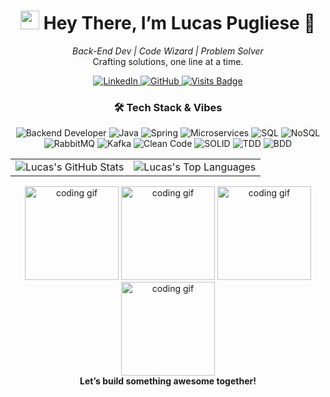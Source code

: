 <h1 align="center">
  <img src="https://media.giphy.com/media/hvRJCLFzcasrR4ia7z/giphy.gif" width="30px" alt="wave"/> Hey There, I’m Lucas Pugliese 🚀
</h1>

<p align="center">
  <i>Back-End Dev | Code Wizard | Problem Solver</i><br>
  Crafting solutions, one line at a time.
</p>

<p align="center">
  <a href="https://www.linkedin.com/in/lucas-pugliese-29a2bb175/">
    <img src="https://img.shields.io/badge/LinkedIn-0077B5?style=for-the-badge&logo=linkedin&logoColor=white" alt="LinkedIn" />
  </a>
  <a href="https://github.com/Lucas-pugliese-barros">
    <img src="https://img.shields.io/badge/GitHub-181717?style=for-the-badge&logo=github&logoColor=white" alt="GitHub" />
  </a>
  <a href="https://github.com/Lucas-pugliese-barros">
    <img src="https://badges.pufler.dev/visits/Lucas-pugliese-barros/Lucas-pugliese-barros?style=for-the-badge&color=0d1117&logoColor=white" alt="Visits Badge" />
  </a>
</p>

<h3 align="center">🛠 Tech Stack & Vibes</h3>
<p align="center">
  <img src="https://img.shields.io/badge/Backend_Developer-2B2D42?style=flat-square&logo=codeigniter&logoColor=white" alt="Backend Developer" />
  <img src="https://img.shields.io/badge/Java-ED8B00?style=flat-square&logo=java&logoColor=white" alt="Java" />
  <img src="https://img.shields.io/badge/Spring-6DB33F?style=flat-square&logo=spring&logoColor=white" alt="Spring" />
  <img src="https://img.shields.io/badge/Microservices-007ACC?style=flat-square&logo=azurefunctions&logoColor=white" alt="Microservices" />
  <img src="https://img.shields.io/badge/SQL-4479A1?style=flat-square&logo=postgresql&logoColor=white" alt="SQL" />
  <img src="https://img.shields.io/badge/NoSQL-F27059?style=flat-square&logo=mongodb&logoColor=white" alt="NoSQL" />
  <img src="https://img.shields.io/badge/RabbitMQ-FF6600?style=flat-square&logo=rabbitmq&logoColor=white" alt="RabbitMQ" />
  <img src="https://img.shields.io/badge/Kafka-231F20?style=flat-square&logo=apachekafka&logoColor=white" alt="Kafka" />
  <img src="https://img.shields.io/badge/Clean_Code-4CAF50?style=flat-square&logo=git&logoColor=white" alt="Clean Code" />
  <img src="https://img.shields.io/badge/SOLID-9C27B0?style=flat-square&logoColor=white" alt="SOLID" />
  <img src="https://img.shields.io/badge/TDD-FF5722?style=flat-square&logo=jest&logoColor=white" alt="TDD" />
  <img src="https://img.shields.io/badge/BDD-8BC34A?style=flat-square&logo=cucumber&logoColor=white" alt="BDD" />
</p>

<table align="center">
  <tr>
    <td>
      <img src="https://github-readme-stats.vercel.app/api?username=Lucas-pugliese-barros&show_icons=true&theme=dracula&hide_border=true" alt="Lucas's GitHub Stats" />
    </td>
    <td>
      <img src="https://github-readme-stats.vercel.app/api/top-langs/?username=Lucas-pugliese-barros&layout=compact&theme=dracula&hide_border=true" alt="Lucas's Top Languages" />
    </td>
  </tr>
</table>

<p align="center">
  <img src="https://media.giphy.com/media/LmNwrBhejkK9EFP504/giphy.gif" width="150px" alt="coding gif" />
  <img src="https://media.giphy.com/media/LmNwrBhejkK9EFP504/giphy.gif" width="150px" alt="coding gif" />
  <img src="https://media.giphy.com/media/LmNwrBhejkK9EFP504/giphy.gif" width="150px" alt="coding gif" />
  <img src="https://media.giphy.com/media/LmNwrBhejkK9EFP504/giphy.gif" width="150px" alt="coding gif" /><br>
  <b>Let’s build something awesome together!</b>
</p>
